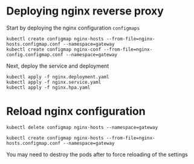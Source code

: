 # Deploying nginx reverse proxy 

Start by deploying the nginx configuration `configmaps`

```shell
kubectl create configmap nginx-hosts --from-file=nginx-hosts.configmap.conf --namespace=gateway
kubectl create configmap nginx-conf --from-file=nginx-config.configmap.conf --namespace=gateway
```

Next, deploy the service and deployment

```shell
kubectl apply -f nginx.deployment.yaml
kubectl apply -f nginx.service.yaml
kubectl apply -f nginx.hpa.yaml
```

# Reload nginx configuration

```shell
kubectl delete configmap nginx-hosts --namespace=gateway

kubectl create configmap nginx-hosts --from-file=nginx-hosts.configmap.conf --namespace=gateway
```

You may need to destroy the pods after to force reloading of the settings